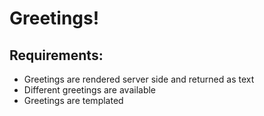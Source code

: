 # Greetings!
## Requirements:
* Greetings are rendered server side and returned as text
* Different greetings are available
* Greetings are templated
